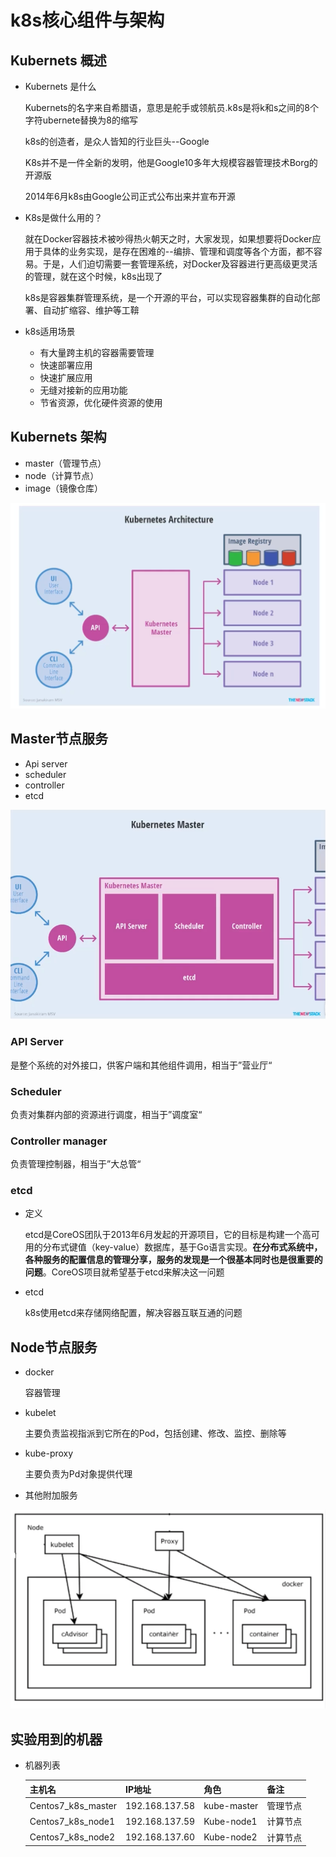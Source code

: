 # k8s核心组件与架构

## Kubernets 概述

* Kubernets 是什么

  Kubernets的名字来自希腊语，意思是舵手或领航员.k8s是将k和s之间的8个字符ubernete替换为8的缩写

  k8s的创造者，是众人皆知的行业巨头--Google

  K8s并不是一件全新的发明，他是Google10多年大规模容器管理技术Borg的开源版

  2014年6月k8s由Google公司正式公布出来并宣布开源

* K8s是做什么用的？

  就在Docker容器技术被吵得热火朝天之时，大家发现，如果想要将Docker应用于具体的业务实现，是存在困难的--编排、管理和调度等各个方面，都不容易。于是，人们迫切需要一套管理系统，对Docker及容器进行更高级更灵活的管理，就在这个时候，k8s出现了

  k8s是容器集群管理系统，是一个开源的平台，可以实现容器集群的自动化部署、自动扩缩容、维护等工鞥

* k8s适用场景

  - 有大量跨主机的容器需要管理
  - 快速部署应用
  - 快速扩展应用
  - 无缝对接新的应用功能
  - 节省资源，优化硬件资源的使用

## Kubernets 架构

* master（管理节点）
* node（计算节点）
* image（镜像仓库）

![image-20210426235433909](media/16353970980941/image-20210426235433909.png)

## Master节点服务

* Api server
* scheduler
* controller
* etcd

![image-20210426235749370](media/16353970980941/image-20210426235749370.png)

### API Server

是整个系统的对外接口，供客户端和其他组件调用，相当于”营业厅“

### Scheduler

负责对集群内部的资源进行调度，相当于”调度室“

### Controller manager

负责管理控制器，相当于”大总管“

### etcd

* 定义

  etcd是CoreOS团队于2013年6月发起的开源项目，它的目标是构建一个高可用的分布式键值（key-value）数据库，基于Go语言实现。**在分布式系统中，各种服务的配置信息的管理分享，服务的发现是一个很基本同时也是很重要的问题**。CoreOS项目就希望基于etcd来解决这一问题

* etcd

  k8s使用etcd来存储网络配置，解决容器互联互通的问题

## Node节点服务

* docker

  容器管理

* kubelet

  主要负责监视指派到它所在的Pod，包括创建、修改、监控、删除等

* kube-proxy

  主要负责为Pd对象提供代理

* 其他附加服务

![image-20210427000220359](media/16353970980941/image-20210427000220359.png)



## 实验用到的机器

* 机器列表

  | 主机名             | IP地址         | 角色        | 备注     |
  | ------------------ | -------------- | ----------- | -------- |
  | Centos7_k8s_master | 192.168.137.58 | kube-master | 管理节点 |
  | Centos7_k8s_node1  | 192.168.137.59 | Kube-node1  | 计算节点 |
  | Centos7_k8s_node2  | 192.168.137.60 | Kube-node2  | 计算节点 |

